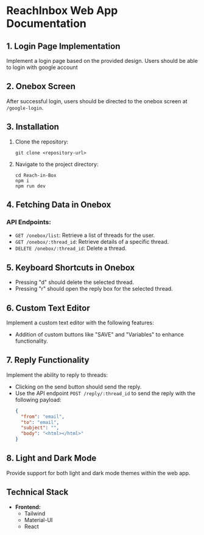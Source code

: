 # ReachInbox Web App Documentation

## 1. Login Page Implementation

Implement a login page based on the provided design. Users should be able to login with google account

## 2. Onebox Screen

After successful login, users should be directed to the onebox screen at `/google-login`.


## 3. Installation

1. Clone the repository:
   ```
   git clone <repository-url>
   ```
3. Navigate to the project directory:
   ```
   cd Reach-in-Box
   npm i
   npm run dev
   ```

## 4. Fetching Data in Onebox

### API Endpoints:
- `GET /onebox/list`: Retrieve a list of threads for the user.
- `GET /onebox/:thread_id`: Retrieve details of a specific thread.
- `DELETE /onebox/:thread_id`: Delete a thread.

## 5. Keyboard Shortcuts in Onebox

- Pressing "d" should delete the selected thread.
- Pressing "r" should open the reply box for the selected thread.

## 6. Custom Text Editor

Implement a custom text editor with the following features:
- Addition of custom buttons like "SAVE" and "Variables" to enhance functionality.

## 7. Reply Functionality

Implement the ability to reply to threads:
- Clicking on the send button should send the reply.
- Use the API endpoint `POST /reply/:thread_id` to send the reply with the following payload:
  ```json
  {
    "from": "email",
    "to": "email",
    "subject": "",
    "body": "<html></html>"
  }

## 8. Light and Dark Mode
  Provide support for both light and dark mode themes within the web app.
 
 ## Technical Stack

- **Frontend:**
  - Tailwind
  - Material-UI
  - React
 
